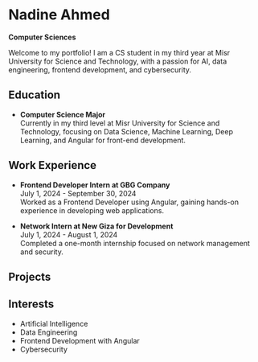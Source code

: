 # Nadine Ahmed
**Computer Sciences**

Welcome to my portfolio! I am a CS student in my third year at Misr University for Science and Technology, with a passion for AI, data engineering, frontend development, and cybersecurity.

## Education
- **Computer Science Major**  
  Currently in my third level at Misr University for Science and Technology, focusing on Data Science, Machine Learning, Deep Learning, and Angular for front-end development.

## Work Experience
- **Frontend Developer Intern at GBG Company**  
  July 1, 2024 - September 30, 2024  
  Worked as a Frontend Developer using Angular, gaining hands-on experience in developing web applications.

- **Network Intern at New Giza for Development**  
  July 1, 2024 - August 1, 2024  
  Completed a one-month internship focused on network management and security.

## Projects
<!-- List any personal projects or links to GitHub repositories if you have any -->

## Interests
- Artificial Intelligence
- Data Engineering
- Frontend Development with Angular
- Cybersecurity


